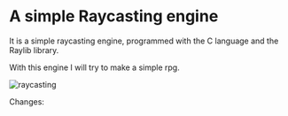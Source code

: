 # A simple Raycasting engine

It is a simple raycasting engine, programmed with the C language
and the Raylib library.

With this engine I will try to make a simple rpg.

![raycasting](assets/raycasting.gif)

Changes:
